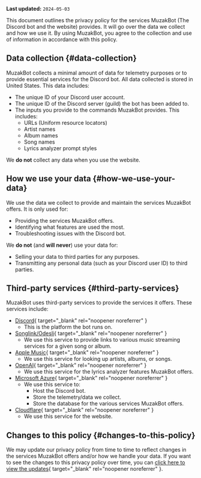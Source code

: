**Last updated:** `2024-05-03`

This document outlines the privacy policy for the services MuzakBot (The Discord bot and the website) provides. It will go over the data we collect and how we use it. By using MuzakBot, you agree to the collection and use of information in accordance with this policy.

## Data collection {#data-collection}

MuzakBot collects a minimal amount of data for telemetry purposes or to provide essential services for the Discord bot. All data collected is stored in United States. This data includes:

* The unique ID of your Discord user account.
* The unique ID of the Discord server (guild) the bot has been added to.
* The inputs you provide to the commands MuzakBot provides. This includes:
    * URLs (Uniform resource locators)
    * Artist names
    * Album names
    * Song names
    * Lyrics analyzer prompt styles

We **do not** collect any data when you use the website.

## How we use your data {#how-we-use-your-data}

We use the data we collect to provide and maintain the services MuzakBot offers. It is only used for:

* Providing the services MuzakBot offers.
* Identifying what features are used the most.
* Troubleshooting issues with the Discord bot.

We **do not** (and **will never**) use your data for:

* Selling your data to third parties for any purposes.
* Transmitting any personal data (such as your Discord user ID) to third parties.

## Third-party services {#third-party-services}

MuzakBot uses third-party services to provide the services it offers. These services include:

* [Discord](https://discord.com){ target="_blank" rel="noopener noreferrer" }
    * This is the platform the bot runs on.
* [Songlink/Odesli](https://odesli.co){ target="_blank" rel="noopener noreferrer" }
    * We use this service to provide links to various music streaming services for a given song or album.
* [Apple Music](https://www.apple.com/apple-music/){ target="_blank" rel="noopener noreferrer" }
    * We use this service for looking up artists, albums, or songs.
* [OpenAI](https://openai.com){ target="_blank" rel="noopener noreferrer" }
    * We use this service for the lyrics analyzer features MuzakBot offers.
* [Microsoft Azure](https://azure.com){ target="_blank" rel="noopener noreferrer" }
    * We use this service to:
        * Host the Discord bot.
        * Store the telemetry/data we collect.
        * Store the database for the various services MuzakBot offers.
* [Cloudflare](https://cloudflare.com){ target="_blank" rel="noopener noreferrer" }
    * We use this service for the website.

## Changes to this policy {#changes-to-this-policy}

We may update our privacy policy from time to time to reflect changes in the services MuzakBot offers and/or how we handle your data. If you want to see the changes to this privacy policy over time, you can [click here to view the updates](https://github.com/Smalls1652/MuzakBot/commits/main/src/WebApp/Components/Content/PrivacyPolicyContent.razor.md){ target="_blank" rel="noopener noreferrer" }.
